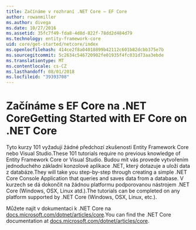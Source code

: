 ```yaml
---
title: Začínáme v rozhraní .NET Core – EF Core
author: rowanmiller
ms.author: divega
ms.date: 10/27/2016
ms.assetid: 35fc7f49-fda8-4d8d-822f-78dd2d484d79
ms.technology: entity-framework-core
uid: core/get-started/netcore/index
ms.openlocfilehash: 414ce2f8a04018899b42112c601b82dcbb375e7b
ms.sourcegitcommit: 5c2634c546720902fe01935f4fc031d73aa3ebde
ms.translationtype: MT
ms.contentlocale: cs-CZ
ms.lasthandoff: 08/01/2018
ms.locfileid: "39393708"
---
```

# <a name="getting-started-with-ef-core-on-net-core"></a><span data-ttu-id="4f910-102">Začínáme s EF Core na .NET Core</span><span class="sxs-lookup"><span data-stu-id="4f910-102">Getting Started with EF Core on .NET Core</span></span>

<span data-ttu-id="4f910-103">Tyto kurzy 101 vyžadují žádné předchozí zkušenosti Entity Framework Core nebo Visual Studio.</span><span class="sxs-lookup"><span data-stu-id="4f910-103">These 101 tutorials require no previous knowledge of Entity Framework Core or Visual Studio.</span></span> <span data-ttu-id="4f910-104">Budou mít vás provede vytvořením jednoduchého základní konzolové aplikace .NET, který dotazuje a uloží data z databáze.</span><span class="sxs-lookup"><span data-stu-id="4f910-104">They will take you step-by-step through creating a simple .NET Core Console Application that queries and saves data from a database.</span></span> <span data-ttu-id="4f910-105">V kurzech se dá dokončit na žádnou platformu podporovanou nástrojem .NET Core (Windows, OSX, Linux atd.).</span><span class="sxs-lookup"><span data-stu-id="4f910-105">The tutorials can be completed on any platform supported by .NET Core (Windows, OSX, Linux, etc.).</span></span>

<span data-ttu-id="4f910-106">Můžete najít v dokumentaci k .NET Core na [docs.microsoft.com/dotnet/articles/core](https://docs.microsoft.com/dotnet/articles/core/).</span><span class="sxs-lookup"><span data-stu-id="4f910-106">You can find the .NET Core documentation at [docs.microsoft.com/dotnet/articles/core](https://docs.microsoft.com/dotnet/articles/core/).</span></span>
